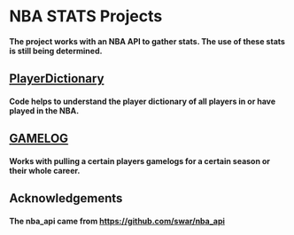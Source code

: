 # NBA STATS Projects
#### The project works with an NBA API to gather stats. The use of these stats is still being determined.

## [PlayerDictionary](https://github.com/bdbeau21/PythonProjects/tree/main/NBASTATS/PlayerDicitonary)
#### Code helps to understand the player dictionary of all players in or have played in the NBA.

## [GAMELOG](https://github.com/bdbeau21/PythonProjects/tree/main/NBASTATS/GAMELOG)
#### Works with pulling a certain players gamelogs for a certain season or their whole career.

## Acknowledgements
#### The nba_api came from https://github.com/swar/nba_api
